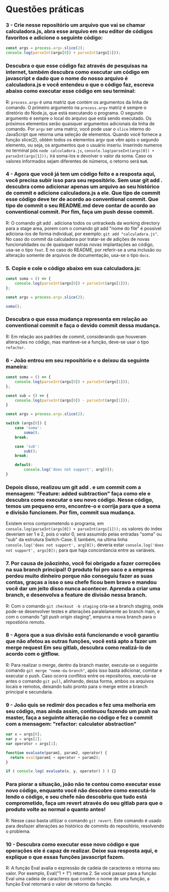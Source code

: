 # Questões práticas
### 3 - Crie nesse repositório um arquivo que vai se chamar calculadora.js, abra esse arquivo em seu editor de códigos favoritos e adicione o seguinte código:

```js
const args = process.argv.slice(2);
console.log(parseInt(args[0]) + parseInt(args[1]));
```

### Descubra o que esse código faz através de pesquisas na internet, também descubra como executar um código em javascript e dado que o nome do nosso arquivo é calculadora.js e você entendeu o que o código faz, escreva abaixo como executar esse código em seu terminal:

R: `process.argv` é uma matriz que contém os argumentos da linha de comando. O primeiro argumento na `process.argv` matriz é sempre o diretório do Node.js, que está executando o programa. O segundo argumento é sempre o local do arquivo que está sendo executado. Os próximos elementos serão quaisquer argumentos adicionais da linha de comando. Por `argv` ser uma matriz, você pode usar o `slice` interno do JavaScript que retorna uma seleção de elementos. Quando você fornece a função slice(2), obtém todos os elementos argv que vêm após o segundo elemento, ou seja, os argumentos que o usuário inseriu. Inserindo numeros no terminal pós `node calculadora.js`, `console.log(parseInt(args[0]) + parseInt(args[1]));` irá soma-los e devolver o valor da soma. Caso os valores informados sejam diferentes de números, o retorno será `NaN`.

### 4 - Agora que você já tem um código feito e a resposta aqui, você precisa subir isso para seu repositório. Sem usar git add . descubra como adicionar apenas um arquivo ao seu histórico de commit e adicione calculadora.js a ele. Que tipo de commit esse código deve ter de acordo ao conventional commit. Que tipo de commit o seu README.md deve contar de acordo ao conventional commit. Por fim, faça um push desse commit.

R: O comando git add . adiciona todos os untrackeds da working directory para a stage area, porem com o comando git add "nome do file" é possível adiciona-los de forma individual, por exemplo: `git add "calculadora.js"`. No caso do commit da calculadora por tratar-se de adições de novas funcionalidades ou de quaisquer outras novas implantações ao código, usa-se o tipo `feat`. E no caso do README, por referir-se a uma inclusão ou alteração somente de arquivos de documentação, usa-se o tipo `docs`.

### 5. Copie e cole o código abaixo em sua calculadora.js:

```js
const soma = () => {
    console.log(parseInt(args[0]) + parseInt(args[1]));
};

const args = process.argv.slice(2);

soma();
```

### Descubra o que essa mudança representa em relação ao conventional commit e faça o devido commit dessa mudança.

R: Em relação aos padrões de commit, considerando que houveram alterações no código, mas manteve-se a função, deve-se usar o tipo `refactor`.

### 6 - João entrou em seu repositório e o deixou da seguinte maneira:

```js
const soma = () => {
    console.log(parseInt(args[0]) + parseInt(args[1]));
};

const sub = () => {
    console.log(parseInt(args[0]) - parseInt(args[1]));  
}

const args = process.argv.slice(2);

switch (args[0]) {
    case 'soma':
        soma();
    break;

    case 'sub':
        sub();
    break;

    default:
        console.log('does not support', arg[0]);
}
```

### Depois disso, realizou um git add . e um commit com a mensagem: "Feature: added subtraction" faça como ele e descubra como executar o seu novo código. Nesse código, temos um pequeno erro, encontre-o e corrija para que a soma e divisão funcionem. Por fim, commit sua mudança.

Existem erros comprometendo o programa, em `console.log(parseInt(args[0]) + parseInt(args[1]));` os valores do index deveriam ser 1 e 2, pois o valor 0, será assumido pelas entradas "soma" ou "sub" da estrutura Switch-Case. E também, na ultima linha `console.log('does not support', arg[0]);` deveria estar `console.log('does not support', args[0]);` para que haja concordancia entre as variáveis.

### 7. Por causa de joãozinho, você foi obrigado a fazer correções na sua branch principal! O produto foi pro saco e a empresa perdeu muito dinheiro porque não conseguiu fazer as suas contas, graças a isso o seu chefe ficou bem bravo e mandou você dar um jeito disso nunca acontecer. Aprenda a criar uma branch, e desenvolva a feature de divisão nessa branch.

R: Com o comando `git checkout -b staging` cria-se a branch staging, onde pode-se desenvolver testes e alterações paralelamente ao branch main, e com o comando "git push origin staging", empurra a nova branch para o repostiório remoto.

### 8 - Agora que a sua divisão está funcionando e você garantiu que não afetou as outras funções, você está apto a fazer um merge request Em seu gitlab, descubra como realizá-lo de acordo com o gitflow.

R: Para realizar o merge, dentro da branch master, executa-se o seguinte comando `git merge "nome-da-branch"`, após isso basta adicionar, comitar e executar o push. Caso ocorra conflitos entre os repositorios, executa-se antes o comando `git pull`, alinhando, dessa forma, ambos os arquivos locais e remotos, deixando tudo pronto para o merge entre a branch principal e secundaria.

### 9 - João quis se redimir dos pecados e fez uma melhoria em seu código, mas ainda assim, continuou fazendo um push na master, faça a seguinte alteração no código e fez o commit com a mensagem: "refactor: calculator abstraction"

```js
var x = args[0];
var y = args[2];
var operator = args[1];

function evaluate(param1, param2, operator) {
  return eval(param1 + operator + param2);
}

if ( console.log( evaluate(x, y, operator) ) ) {}
```

### Para piorar a situação, joão não te contou como executar esse novo código, enquanto você não descobre como executá-lo lendo o código, e seu chefe não descobriu que tudo está comprometido, faça um revert através do seu gitlab para que o produto volte ao normal o quanto antes!

R: Nesse caso basta utilizar o comando `git revert`. Este comando é usado para desfazer alterações ao histórico de commits do repositório, resolvendo o problema.

### 10 - Descubra como executar esse novo código e que operações ele é capaz de realizar. Deixe sua resposta aqui, e explique o que essas funções javascript fazem.

R: A função Eval avalia o expressão de cadeia de caracteres e retorna seu valor. Por exemplo, Eval("1 + 1") retorna 2. Se você passar para a função Eval uma cadeia de caracteres que contém o nome de uma função, a função Eval retornará o valor de retorno da função.


